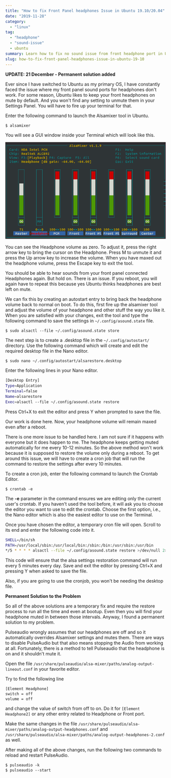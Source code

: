 ```yaml
---
title: "How to fix Front Panel headphones Issue in Ubuntu 19.10/20.04"
date: "2019-11-28"
category:
  - "linux"
tag:
  - "headphone"
  - "sound-issue"
  - ubuntu
summary: Learn how to fix no sound issue from front headphone port in Ubuntu.
slug: how-to-fix-front-panel-headphones-issue-in-ubuntu-19-10
---
```


**UPDATE: 21 December - Permanent solution added**

Ever since I have switched to Ubuntu as my primary OS, I have constantly faced the issue where my front panel sound ports for headphones don't work. For some reason, Ubuntu likes to keep your front headphones on mute by default. And you won't find any setting to unmute them in your Settings Panel. You will have to fire up your terminal for that.

Enter the following command to launch the Alsamixer tool in Ubuntu.

```shell
$ alsamixer
```

You will see a GUI window inside your Terminal which will look like this.

![AlsaMixer GUI Terminal Window](images/alsamixer-terminal-gui.png#center)

You can see the Headphone volume as zero. To adjust it, press the right arrow key to bring the cursor on the Headphone. Press M to unmute it and press the Up arrow key to increase the volume. When you have maxed out the headphone volume, press the Escape key to exit the tool.

You should be able to hear sounds from your front panel connected Headphones again. But hold on. There is an issue. If you reboot, you will again have to repeat this because yes Ubuntu thinks headphones are best left on mute.

We can fix this by creating an autostart entry to bring back the headphone volume back to normal on boot. To do this, first fire up the alsamixer tool and adjust the volume of your headphone and other stuff the way you like it. When you are satisfied with your changes, exit the tool and type the following command to save the settings in `~/.config/asound.state` file.

```shell
$ sudo alsactl --file ~/.config/asound.state store
```

The next step is to create a .desktop file in the `~/.config/autostart/` directory. Use the following command which will create and edit the required desktop file in the Nano editor.

```shell
$ sudo nano ~/.config/autostart/alsarestore.desktop
```

Enter the following lines in your Nano editor.

```bash
[Desktop Entry]
Type=Application
Terminal=false
Name=alsarestore
Exec=alsactl --file ~/.config/asound.state restore
```

Press Ctrl+X to exit the editor and press Y when prompted to save the file.

Our work is done here. Now, your headphone volume will remain maxed even after a reboot.

There is one more issue to be handled here. I am not sure if it happens with everyone but it does happen to me. The headphone keeps getting muted automatically for me every 10-12 minutes. So the above method won't work because it is supposed to restore the volume only during a reboot. To get around this issue, we will have to create a cron job that will run the command to restore the settings after every 10 minutes.

To create a cron job, enter the following command to launch the Crontab Editor.

```
$ crontab -e
```

The **\-e** parameter in the command ensures we are editing only the current user's crontab. If you haven't used the tool before, it will ask you to choose the editor you want to use to edit the crontab. Choose the first option, i.e., the Nano editor which is also the easiest editor to use on the Terminal.

Once you have chosen the editor, a temporary cron file will open. Scroll to its end and enter the following code into it.

```bash
SHELL=/bin/sh
PATH=/usr/local/sbin:/usr/local/bin:/sbin:/bin:/usr/sbin:/usr/bin
*/5 * * * * alsactl --file ~/.config/asound.state restore >/dev/null 2>&1
```

This code will ensure that the alsa settings restoration command will run every 5 minutes every day. Save and exit the editor by pressing Ctrl+X and pressing Y when asked to save the file.

Also, if you are going to use the cronjob, you won't be needing the desktop file.

**Permanent Solution to the Problem**

So all of the above solutions are a temporary fix and require the restore process to run all the time and even at bootup. Even then you will find your headphone muted in between those intervals. Anyway, I found a permanent solution to my problem.

Pulseaudio wrongly assumes that our headphones are off and so it automatically overrides Alsamixer settings and mutes them. There are ways to disable PulseAudio but that also means stopping the Audio from working at all. Fortunately, there is a method to tell Pulseaudio that the headphone is on and it shouldn't mute it.

Open the file `/usr/share/pulseaudio/alsa-mixer/paths/analog-output-lineout.conf` in your favorite editor.

Try to find the following line

```
[Element Headphone]
switch = off
volume = off
```

and change the value of switch from off to on. Do it for `[Element Headphone2]` or any other entry related to Headphone or Front port.

Make the same changes in the file `/usr/share/pulseaudio/alsa-mixer/paths/analog-output-headphones.conf` and `/usr/share/pulseaudio/alsa-mixer/paths/analog-output-headphones-2.conf` as well.

After making all of the above changes, run the following two commands to reload and restart PulseAudio.

```
$ pulseaudio -k
$ pulseaudio --start
```
